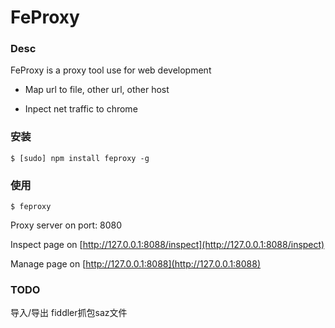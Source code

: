 FeProxy
=====

### Desc
FeProxy is a proxy tool use for web development

- Map url to file, other url, other host

- Inpect net traffic to chrome

### 安装
```
$ [sudo] npm install feproxy -g
```

### 使用
```
$ feproxy
```

Proxy server on port: 8080

Inspect page on [http://127.0.0.1:8088/inspect](http://127.0.0.1:8088/inspect)

Manage page on [http://127.0.0.1:8088](http://127.0.0.1:8088)

### TODO

导入/导出 fiddler抓包saz文件

